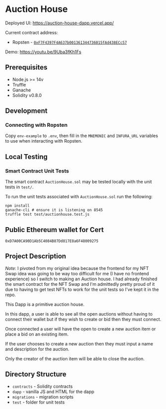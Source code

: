 # Auction House

Deployed UI: https://auction-house-dapp.vercel.app/

Current contract address:
* Ropsten - [`0xF7F4397F4A637b001361344736015fAd438ECc57`](https://ropsten.etherscan.io/address/0xF7F4397F4A637b001361344736015fAd438ECc57)

Demo: https://youtu.be/9Uba3fKh1Fs

## Prerequisites
* Node.js >= 14v
* Truffle
* Ganache
* Solidity v0.8.0

## Development

### Connecting with Ropsten
Copy `env-example` to `.env`, then fill in the `MNEMONIC` and `INFURA_URL` variables to use when interacting with Ropsten.

## Local Testing

### Smart Contract Unit Tests
The smart contract `AuctionHouse.sol` may be tested locally with the unit tests in `test/`.

To run the unit tests associated with `AuctionHouse.sol` run the following:
```
npm install
ganache-cli # ensure it is listening on 8545
truffle test test/auctionhouse.test.js
```

## Public Ethereum wallet for Cert
`0xD7A00CA90D1Ab5C4084B87Dd817E8a6F48009275`

## Project Description
*Note*: I pivoted from my original idea because the frontend for my NFT Swap idea was going to be way too difficult for me (I have no frontend experience) so I switch to making an Auction house. I had already finished the smart contract for the NFT Swap and I'm admittedly pretty proud of it due to having to get test NFTs to work for the unit tests so I've kept it in the repo.

This Dapp is a primitive auction house.

In this dapp, a user is able to see all the open auctions without having to connect their wallet but if they wish to create or bid then they must connect.

Once connected a user will have the open to create a new auction item or place a bid on an existing item.

If the user chooses to create a new auction then they must input a name and description for the auction.

Only the creator of the auction item will be able to close the auction.

## Directory Structure
* `contracts` - Solidity contracts
* `dapp` - vanilla JS and HTML for the dapp
* `migrations` - migration scripts
* `test` - folder for unit tests
